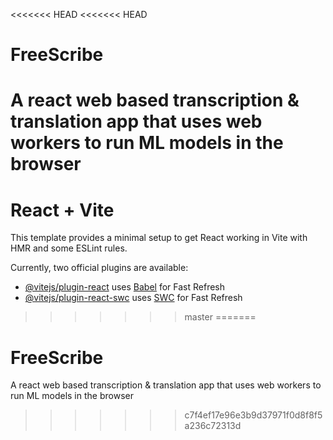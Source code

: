 <<<<<<< HEAD
<<<<<<< HEAD
# FreeScribe
A react web based transcription &amp; translation app that uses web workers to run ML models in the browser
=======
# React + Vite

This template provides a minimal setup to get React working in Vite with HMR and some ESLint rules.

Currently, two official plugins are available:

- [@vitejs/plugin-react](https://github.com/vitejs/vite-plugin-react/blob/main/packages/plugin-react/README.md) uses [Babel](https://babeljs.io/) for Fast Refresh
- [@vitejs/plugin-react-swc](https://github.com/vitejs/vite-plugin-react-swc) uses [SWC](https://swc.rs/) for Fast Refresh
>>>>>>> master
=======
# FreeScribe
A react web based transcription &amp; translation app that uses web workers to run ML models in the browser
>>>>>>> c7f4ef17e96e3b9d37971f0d8f8f5a236c72313d

